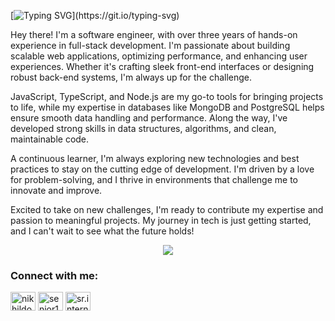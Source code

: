 [![Typing SVG](https://readme-typing-svg.herokuapp.com?size=30&color=FFFFFF&lines=Hey+im+Nikhil-Thapa+Ay!)](https://git.io/typing-svg)


Hey there! I'm a software engineer, with over three years of hands-on experience in full-stack development. I'm passionate about building scalable web applications, optimizing performance, and enhancing user experiences. Whether it's crafting sleek front-end interfaces or designing robust back-end systems, I'm always up for the challenge.

JavaScript, TypeScript, and Node.js are my go-to tools for bringing projects to life, while my expertise in databases like MongoDB and PostgreSQL helps ensure smooth data handling and performance. Along the way, I've developed strong skills in data structures, algorithms, and clean, maintainable code.

A continuous learner, I'm always exploring new technologies and best practices to stay on the cutting edge of development. I'm driven by a love for problem-solving, and I thrive in environments that challenge me to innovate and improve.

Excited to take on new challenges, I'm ready to contribute my expertise and passion to meaningful projects. My journey in tech is just getting started, and I can't wait to see what the future holds!

<p align="center">
  <a href="https://skillicons.dev">
    <img src="https://skillicons.dev/icons?i=ts,js,java,go,c,react,vue,nodejs,express,nextjs,nuxtjs,nestjs,mysql,postgres,mongo,redis,docker,rabbitmq,tailwind,md,figma,githubactions,aws&perline=13" />
  </a>
</p>

<h3 align="left">Connect with me:</h3>
<p align="left">
<a href="https://linkedin.com/in/nikhildotjs" target="blank"><img align="center" src="https://raw.githubusercontent.com/rahuldkjain/github-profile-readme-generator/master/src/images/icons/Social/linked-in-alt.svg" alt="nikhildotjs" height="30" width="40" /></a>
<a href="https://twitter.com/senior1ntern" target="blank"><img align="center" src="https://raw.githubusercontent.com/rahuldkjain/github-profile-readme-generator/master/src/images/icons/Social/twitter.svg" alt="senior1ntern" height="30" width="40" /></a>
<a href="https://fb.com/sr.intern" target="blank"><img align="center" src="https://raw.githubusercontent.com/rahuldkjain/github-profile-readme-generator/master/src/images/icons/Social/facebook.svg" alt="sr.intern" height="30" width="40" /></a>
</p>
